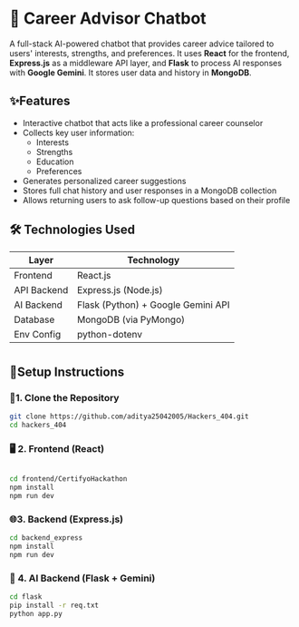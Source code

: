 # 🧠 Career Advisor Chatbot

A full-stack AI-powered chatbot that provides career advice tailored to users' interests, strengths, and preferences. It uses **React** for the frontend, **Express.js** as a middleware API layer, and **Flask** to process AI responses with **Google Gemini**. It stores user data and history in **MongoDB**.




## ✨Features

- Interactive chatbot that acts like a professional career counselor
- Collects key user information:
  - Interests
  - Strengths
  - Education
  - Preferences
- Generates personalized career suggestions
- Stores full chat history and user responses in a MongoDB collection
- Allows returning users to ask follow-up questions based on their profile

## 🛠️ Technologies Used

| Layer        | Technology                          |
|--------------|--------------------------------------|
| Frontend     | React.js                             |
| API Backend  | Express.js (Node.js)                 |
| AI Backend   | Flask (Python) + Google Gemini API   |
| Database     | MongoDB (via PyMongo)                |
| Env Config   | python-dotenv                        
#


## 🚀Setup Instructions

### 📁1. Clone the Repository

```bash
git clone https://github.com/aditya25042005/Hackers_404.git
cd hackers_404
```
### 🖥️ 2. Frontend (React)
```bash

cd frontend/CertifyoHackathon
npm install
npm run dev
```
###  🌐3.  Backend (Express.js)
```bash
cd backend_express
npm install
npm run dev
```
###  🧠 4. AI Backend (Flask + Gemini)
```bash
cd flask
pip install -r req.txt
python app.py
```
